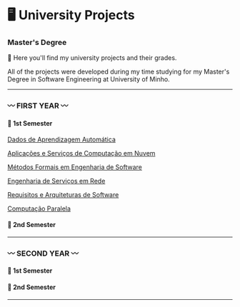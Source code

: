 # 🖥️ University Projects

### Master's Degree

:pushpin: Here you'll find my university projects and their grades.

All of the projects were developed during my time studying for my Master's Degree in Software Engineering at University of Minho.

***
### :wavy_dash: FIRST YEAR 	:wavy_dash:

#### 🌺 1st Semester 
[Dados de Aprendizagem Automática](https://github.com/Analucar/UMinho-Master/tree/main/FirstYear/1st/DAA)

[Aplicações e Serviços de Computação em Nuvem](https://github.com/Analucar/UMinho-Master/tree/main/FirstYear/1st/ASCN)

[Métodos Formais em Engenharia de Software](https://github.com/Analucar/UMinho-Master/tree/main/FirstYear/1st/MFES)

[Engenharia de Serviços em Rede](https://github.com/Analucar/UMinho-Master/tree/main/FirstYear/1st/ESR)

[Requisitos e Arquiteturas de Software](https://github.com/Analucar/UMinho-Master/tree/main/FirstYear/1st/RAS)

[Computação Paralela]((https://github.com/Analucar/UMinho-Master/tree/main/FirstYear/1st/CP))

#### 🌺 2nd Semester 

***

### :wavy_dash: SECOND YEAR 	:wavy_dash:

#### 🌺 1st Semester 

#### 🌺 2nd Semester

***


